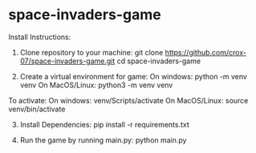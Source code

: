 # space-invaders-game

Install Instructions:
1. Clone repository to your machine:
git clone https://github.com/crox-07/space-invaders-game.git
cd space-invaders-game

2. Create a virtual environment for game:
On windows:
python -m venv venv
On MacOS/Linux:
python3 -m venv venv

To activate:
On windows:
venv/Scripts/activate
On MacOS/Linux:
source venv/bin/activate

3. Install Dependencies:
pip install -r requirements.txt

4. Run the game by running main.py:
python main.py
 
